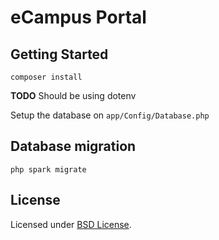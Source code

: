# eCampus Portal

## Getting Started

```
composer install
```

**TODO** Should be using dotenv

Setup the database on `app/Config/Database.php`

## Database migration

```
php spark migrate
```

## License

Licensed under [BSD License](LICENSE).
